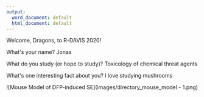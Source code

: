 ```yaml
---
output:
  word_document: default
  html_document: default
---
```

Welcome, Dragons, to R-DAVIS 2020! 

What's your name? 
Jonas

What do you study (or hope to study)?
Toxicology of chemical threat agents

What's one interesting fact about you? 
I love studying mushrooms 

![Mouse Model of DFP-induced SE](images/directory_mouse_model - 1.png)  

